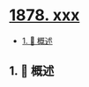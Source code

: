 # [1878. xxx](https://github.com/Tdahuyou/TNotes.leetcode/tree/main/notes/1878.%20xxx)

<!-- region:toc -->

- [1. 📝 概述](#1--概述)

<!-- endregion:toc -->

## 1. 📝 概述
